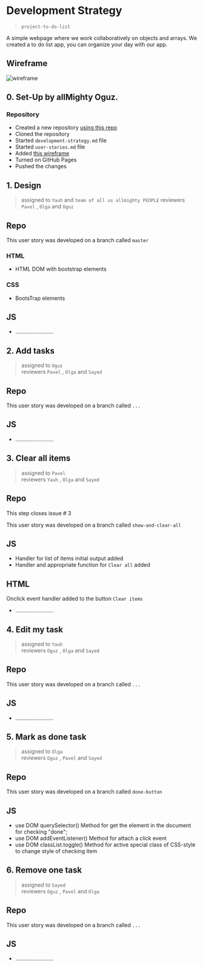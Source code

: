 # Development Strategy

> `project-to-do-list`

A simple webpage where we work collaboratively on objects and arrays. We created a to do list app, you can organize your day with our app.

## Wireframe

![wireframe](.\images...)

## 0. Set-Up by allMighty Oguz.

### Repository

- Created a new repository [using this repo](https://github.com/oguzkarademir/project-to-do-list)
- Cloned the repository
- Started `development-strategy.md` file
- Started `user-stories.md` file
- Added [this wireframe](https://jsbeginners.com/todo-list-javascript-project-v1/)
- Turned on GitHub Pages
- Pushed the changes

## 1. Design

> assigned to `Yauh` and `team of all us allmighty PEOPLE`
> reviewers `Pavel` , `Olga` and `Oguz`

## Repo

This user story was developed on a branch called `master`

### HTML

- HTML DOM with bootstrap elements

### CSS

- BootsTrap elements

## JS

- .........................

## 2. Add tasks

> assigned to `Oguz`  
> reviewers `Pavel` , `Olga` and `Sayed`

## Repo

This user story was developed on a branch called `...`

## JS

- .........................

## 3. Clear all items

> assigned to `Pavel`  
> reviewers `Yauh` , `Olga` and `Sayed`

## Repo
This step closes issue # 3

This user story was developed on a branch called `show-and-clear-all`


## JS
* Handler for list of items initial output added
* Handler and appropriate function for `Clear all` added

## HTML
Onclick event handler added to the button `Clear items`

- .........................

## 4. Edit my task

> assigned to `Yauh`  
> reviewers `Oguz` , `Olga` and `Sayed`

## Repo

This user story was developed on a branch called `...`

## JS

- .........................

## 5. Mark as done task

> assigned to `Olga`  
> reviewers `Oguz` , `Pavel` and `Sayed`

## Repo

This user story was developed on a branch called `done-button`

## JS

- use DOM querySelector() Method for get the element in the document for checking "done";
- use DOM addEventListener() Method for attach a click event
- use DOM classList.toggle() Method for active special class of CSS-style to change style of checking item

## 6. Remove one task

> assigned to `Sayed`  
> reviewers `Oguz` , `Pavel` and `Olga`

## Repo

This user story was developed on a branch called `...`

## JS

- .........................
